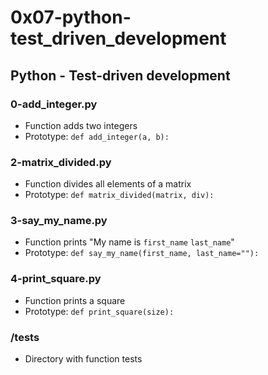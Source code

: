 # 0x07-python-test_driven_development

## Python - Test-driven development
### 0-add_integer.py
* Function adds two integers
* Prototype: `def add_integer(a, b):`

### 2-matrix_divided.py
* Function divides all elements of a matrix
* Prototype: `def matrix_divided(matrix, div):`

### 3-say_my_name.py
* Function prints "My name is `first_name` `last_name`"
* Prototype: `def say_my_name(first_name, last_name=""):`

### 4-print_square.py
* Function prints a square
* Prototype: `def print_square(size):`

### /tests
* Directory with function tests
